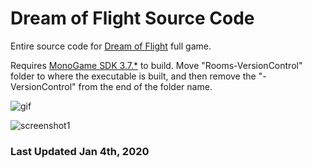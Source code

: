 # Dream of Flight Source Code

Entire source code for [Dream of Flight](https://kevch.in/dreamofflight.html) full game.

Requires [MonoGame SDK 3.7.*](https://community.monogame.net/t/monogame-3-7-1/11173) to build. Move "Rooms-VersionControl" folder to where the executable is built, and then remove the "-VersionControl" from the end of the folder name.

![gif](https://kevch.in/dof/dof.gif)

![screenshot1](https://kevch.in/dof/dof2.png)

### Last Updated Jan 4th, 2020
